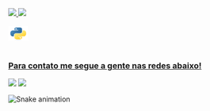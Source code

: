 <div>
  <a href="https://github.com/Mewller">
  <img height="180em" src="https://github-readme-stats.vercel.app/api?username=Mewller&show_icons=true&theme=tokyonight&include_all_commits=true&count_private=true"/>
  <img height="180em" src="https://github-readme-stats.vercel.app/api/top-langs/?username=Mewller&layout=compact&langs_count=6&theme=tokyonight"/>
</div>
<div style="display: inline_block"><br>
  <img align="center" alt="CSS" height="30" width="40" src="https://github.com/devicons/devicon/blob/master/icons/python/python-original.svg">
</div>
 
 <br>
 
  ### Para contato me segue a gente nas redes abaixo!
 
<div> 
  <a href = "mailto:Meew@gmail.com"><img src="https://img.shields.io/badge/-Gmail-%23333?style=for-the-badge&logo=gmail&logoColor=white" target="_blank"></a>
  <a href="https://www.linkedin.com/in/alvaro-escalero-11b951254/" target="_blank"><img src="https://img.shields.io/badge/-LinkedIn-%230077B5?style=for-the-badge&logo=linkedin&logoColor=white" target="_blank"></a> 
 
  ![Snake animation](https://github.com/Mewller/Mewller/blob/output/github-contribution-grid-snake.svg)

</div>
